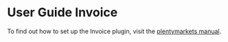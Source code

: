 # User Guide Invoice

<div class="alert alert-info" role="alert">
 To find out how to set up the Invoice plugin, visit the <a href="https://knowledge.plentymarkets.com/en/payment/payment-plugins/invoice" target="_blank">plentymarkets manual</a>.
</div>
